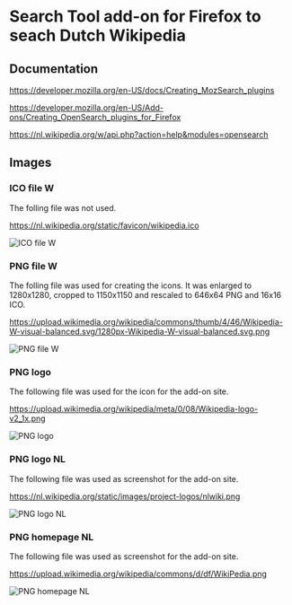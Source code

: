 # Search Tool add-on for Firefox to seach Dutch Wikipedia

## Documentation

https://developer.mozilla.org/en-US/docs/Creating_MozSearch_plugins

https://developer.mozilla.org/en-US/Add-ons/Creating_OpenSearch_plugins_for_Firefox

https://nl.wikipedia.org/w/api.php?action=help&modules=opensearch


## Images

### ICO file W

The folling file was not used.

https://nl.wikipedia.org/static/favicon/wikipedia.ico

![ICO file W](https://nl.wikipedia.org/static/favicon/wikipedia.ico)


### PNG file W

The folling file was used for creating the icons. It was enlarged to 1280x1280, cropped to 1150x1150 and rescaled to 646x64 PNG and 16x16 ICO.

https://upload.wikimedia.org/wikipedia/commons/thumb/4/46/Wikipedia-W-visual-balanced.svg/1280px-Wikipedia-W-visual-balanced.svg.png

![PNG file W](https://upload.wikimedia.org/wikipedia/commons/thumb/4/46/Wikipedia-W-visual-balanced.svg/1280px-Wikipedia-W-visual-balanced.svg.png)


### PNG logo

The following file was used for the icon for the add-on site.

https://upload.wikimedia.org/wikipedia/meta/0/08/Wikipedia-logo-v2_1x.png

![PNG logo](https://upload.wikimedia.org/wikipedia/meta/0/08/Wikipedia-logo-v2_1x.png)


### PNG logo NL

The following file was used as screenshot for the add-on site.

https://nl.wikipedia.org/static/images/project-logos/nlwiki.png

![PNG logo NL](https://nl.wikipedia.org/static/images/project-logos/nlwiki.png)


### PNG homepage NL

The following file was used as screenshot for the add-on site.

https://upload.wikimedia.org/wikipedia/commons/d/df/WikiPedia.png

![PNG homepage NL](https://upload.wikimedia.org/wikipedia/commons/d/df/WikiPedia.png)

